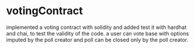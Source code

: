 # votingContract
implemented a voting contract with solidity and added test it with hardhat and chai, to test the validity of the code.
a user can vote base with options imputed by the poll creator and poll can be closed only by the poll creator.


